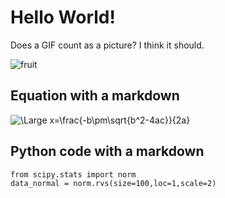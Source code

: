 # Hello World!
Does a GIF count as a picture? I think it should.

![fruit](https://user-images.githubusercontent.com/98488236/151635753-01e82f55-6524-4db7-ba64-a6c1b4856c9d.gif)

## Equation with a markdown
<img src="https://latex.codecogs.com/svg.latex?\Large&space;x=\frac{-b\pm\sqrt{b^2-4ac}}{2a}" title="\Large x=\frac{-b\pm\sqrt{b^2-4ac}}{2a}" />

## Python code with a markdown
```
from scipy.stats import norm
data_normal = norm.rvs(size=100,loc=1,scale=2)
```

